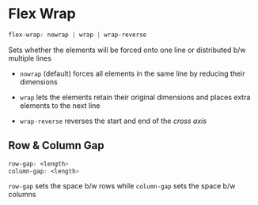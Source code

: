 # Flex Wrap

```CSS
flex-wrap: nowrap | wrap | wrap-reverse
```

Sets whether the elements will be forced onto one line or distributed b/w multiple
lines

- `nowrap` (default) forces all elements in the same line by reducing their dimensions

- `wrap` lets the elements retain their original dimensions and places extra elements
to the next line

- `wrap-reverse` reverses the start and end of the *cross axis*

## Row & Column Gap

```CSS
row-gap: <length>
column-gap: <length>
```

`row-gap` sets the space b/w rows while `column-gap` sets the space b/w columns

